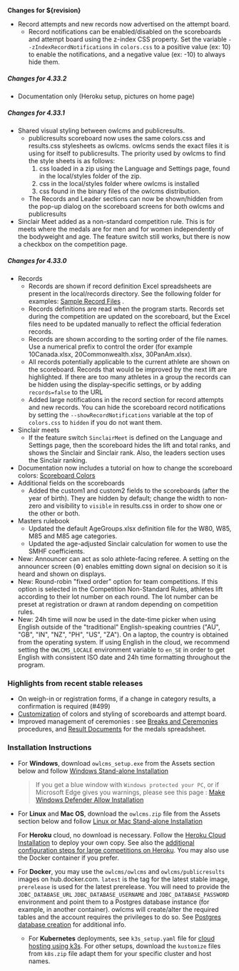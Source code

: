 **Changes for ${revision}**

- Record attempts and new records now advertised on the attempt board.
  - Record notifications can be enabled/disabled on the scoreboards and attempt board using the z-index CSS property. Set the variable `--zIndexRecordNotifications` in `colors.css` to a positive value (ex: 10) to enable the notifications, and a negative value (ex: -10) to always hide them.

##### Changes for 4.33.2

- Documentation only (Heroku setup, pictures on home page)

##### Changes for 4.33.1

- Shared visual styling between owlcms and publicresults.
  - publicresults scoreboard now uses the same colors.css and results.css stylesheets as owlcms.  owlcms sends the exact files it is using for itself to publicresults. The priority used by owlcms to find the style sheets is as follows:
    1. css loaded in a zip using the Language and Settings page, found in the local/styles folder of the zip.  
    2. css in the local/styles folder where owlcms is installed
    3. css found in the binary files of the owlcms distribution.
  - The Records and Leader sections can now be shown/hidden from the pop-up dialog on the scoreboard screens for both owlcms and publicresults
- Sinclair Meet added as a non-standard competition rule.  This is for meets where the medals are for men and for women independently of the bodyweight and age.  The feature switch still works, but there is now a checkbox on the competition page.

##### Changes for 4.33.0

- Records
  - Records are shown if record definition Excel spreadsheets are present in the local/records directory.  See the following folder for examples: [Sample Record Files](https://www.dropbox.com/sh/sbr804kqfwkgs6g/AAAEcT2sih9MmnrpYzkh6Erma?dl=0) . 
  - Records definitions are read when the program starts.  Records set during the competition are updated on the scoreboard, but the Excel files need to be updated manually to reflect the official federation records.
  - Records are shown according to the sorting order of the file names. Use a numerical prefix to control the order (for example 10Canada.xlsx, 20Commonwealth.xlsx, 30PanAm.xlsx).
  - All records potentially applicable to the current athlete are shown on the scoreboard.  Records that would be improved by the next lift are highlighted.  If there are too many athletes in a group the records can be hidden using the display-specific settings, or by adding `records=false` to the URL
  - Added large notifications in the record section for record attempts and new records.  You can hide the scoreboard record notifications by setting the `--showRecordNotifications` variable at the top of `colors.css` to `hidden` if you do not want them.
- Sinclair meets
  - If the feature switch `SinclairMeet` is defined on the Language and Settings page, then the scoreboard hides the lift and total ranks, and shows the Sinclair and Sinclair rank.  Also, the leaders section uses the Sinclair ranking.
- Documentation now includes a tutorial on how to change the scoreboard colors: [Scoreboard Colors](https://${env.REPO_OWNER}.github.io/${env.O_REPO_NAME}/#/Styles) 
- Additional fields on the scoreboards
  - Added the custom1 and custom2 fields to the scoreboards (after the year of birth).  They are hidden by default; change the width to non-zero and visibility to `visible` in results.css in order to show one or the other or both.
- Masters rulebook
  - Updated the default AgeGroups.xlsx definition file for the W80, W85, M85 and M85 age categories.
  - Updated the age-adjusted Sinclair calculation for women to use the SMHF coefficients.
- New: Announcer can act as solo athlete-facing referee. A setting on the announcer screen (⚙) enables emitting down signal on decision so it is heard and shown on displays.
- New: Round-robin "fixed order" option for team competitions.  If this option is selected in the Competition Non-Standard Rules, athletes lift according to their lot number on each round. The lot number can be preset at registration or drawn at random depending on competition rules.
- New: 24h time will now be used in the date-time picker when using English outside of the "traditional" English-speaking countries ("AU", "GB", "IN", "NZ", "PH", "US", "ZA").  On a laptop, the country is obtained from the operating system.  If using English in the cloud, we recommend setting the `OWLCMS_LOCALE` environment variable to `en_SE` in order to get English with consistent ISO date and 24h time formatting throughout the program.

### Highlights from recent stable releases

- On weigh-in or registration forms, if a change in category results, a confirmation is required (#499)
- [Customization](https://${env.REPO_OWNER}.github.io/${env.O_REPO_NAME}/#/UploadingLocalSettings) of colors and styling of scoreboards and attempt board. 
- Improved management of ceremonies : see [Breaks and Ceremonies](https://${env.REPO_OWNER}.github.io/${env.O_REPO_NAME}/#/Breaks) procedures, and [Result Documents](https://${env.REPO_OWNER}.github.io/${env.O_REPO_NAME}/#/Documents) for the medals spreadsheet.


### **Installation Instructions**

  - For **Windows**, download `owlcms_setup.exe` from the Assets section below and follow [Windows Stand-alone Installation](https://${env.REPO_OWNER}.github.io/${env.O_REPO_NAME}/#/LocalWindowsSetup)

    > If you get a blue window with `Windows protected your PC`, or if Microsoft Edge gives you warnings, please see this page : [Make Windows Defender Allow Installation](https://${env.REPO_OWNER}.github.io/${env.O_REPO_NAME}/#/DefenderOff)

  - For **Linux** and **Mac OS**, download the `owlcms.zip` file from the Assets section below and follow [Linux or Mac Stand-alone Installation](https://${env.REPO_OWNER}.github.io/${env.O_REPO_NAME}/#/LocalLinuxMacSetup)

    For **Heroku** cloud, no download is necessary. Follow the [Heroku Cloud Installation](https://${env.REPO_OWNER}.github.io/${env.O_REPO_NAME}/#/Cloud) to deploy your own copy.  See also the [additional configuration steps for large competitions on Heroku](https://${env.REPO_OWNER}.github.io/${env.O_REPO_NAME}/#/HerokuLarge).  You may also use the Docker container if you prefer.

- For **Docker**, you may use the `owlcms/owlcms` and `owlcms/publicresults` images on hub.docker.com.  `latest` is the tag for the latest stable image, `prerelease` is used for the latest prerelease.  You will need to provide the `JDBC_DATABASE_URL` `JDBC_DATABASE_USERNAME` and `JDBC_DATABASE_PASSWORD` environment and point them to a Postgres database instance (for example, in another container). owlcms will create/alter the required tables and the account requires the privileges to do so. See [Postgres database creation](https://${env.REPO_OWNER}.github.io/${env.O_REPO_NAME}/#/PostgreSQL?id=initial-configuration-of-postgresql) for additional info.

  - For **Kubernetes** deployments, see `k3s_setup.yaml` file for [cloud hosting using k3s](https://${env.REPO_OWNER}.github.io/${env.O_REPO_NAME}/#/DigitalOcean). For other setups, download the `kustomize` files from `k8s.zip` file adapt them for your specific cluster and host names. 